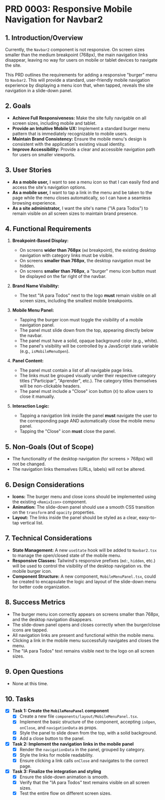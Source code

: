 # PRD 0003: Responsive Mobile Navigation for Navbar2

## 1. Introduction/Overview

Currently, the `Navbar2` component is not responsive. On screen sizes smaller than the medium breakpoint (768px), the main navigation links disappear, leaving no way for users on mobile or tablet devices to navigate the site. 

This PRD outlines the requirements for adding a responsive "burger" menu to `Navbar2`. This will provide a standard, user-friendly mobile navigation experience by displaying a menu icon that, when tapped, reveals the site navigation in a slide-down panel.

## 2. Goals

*   **Achieve Full Responsiveness:** Make the site fully navigable on all screen sizes, including mobile and tablet.
*   **Provide an Intuitive Mobile UX:** Implement a standard burger menu pattern that is immediately recognizable to mobile users.
*   **Maintain Brand Consistency:** Ensure the mobile menu's design is consistent with the application's existing visual identity.
*   **Improve Accessibility:** Provide a clear and accessible navigation path for users on smaller viewports.

## 3. User Stories

*   **As a mobile user,** I want to see a menu icon so that I can easily find and access the site's navigation options.
*   **As a mobile user,** I want to tap a link in the menu and be taken to the page while the menu closes automatically, so I can have a seamless browsing experience.
*   **As a site administrator,** I want the site's name ("IA para Todos") to remain visible on all screen sizes to maintain brand presence.

## 4. Functional Requirements

1.  **Breakpoint-Based Display:**
    *   On screens **wider than 768px** (`md` breakpoint), the existing desktop navigation with category links must be visible.
    *   On screens **smaller than 768px**, the desktop navigation must be hidden.
    *   On screens **smaller than 768px**, a "burger" menu icon button must be displayed on the far right of the navbar.

2.  **Brand Name Visibility:**
    *   The text "IA para Todos" next to the logo **must** remain visible on all screen sizes, including the smallest mobile breakpoints.

3.  **Mobile Menu Panel:**
    *   Tapping the burger icon must toggle the visibility of a mobile navigation panel.
    *   The panel must slide down from the top, appearing directly below the navbar.
    *   The panel must have a solid, opaque background color (e.g., white).
    *   The panel's visibility will be controlled by a JavaScript state variable (e.g., `isMobileMenuOpen`).

4.  **Panel Content:**
    *   The panel must contain a list of all navigable page links.
    *   The links must be grouped visually under their respective category titles ("Participar", "Aprender", etc.). The category titles themselves will be non-clickable headers.
    *   The panel must include a "Close" icon button (`X`) to allow users to close it manually.

5.  **Interaction Logic:**
    *   Tapping a navigation link inside the panel **must** navigate the user to the corresponding page AND automatically close the mobile menu panel.
    *   Tapping the "Close" icon **must** close the panel.

## 5. Non-Goals (Out of Scope)

*   The functionality of the desktop navigation (for screens > 768px) will not be changed.
*   The navigation links themselves (URLs, labels) will not be altered.

## 6. Design Considerations

*   **Icons:** The burger menu and close icons should be implemented using the existing `<RemixIcon>` component.
*   **Animation:** The slide-down panel should use a smooth CSS transition on the `transform` and `opacity` properties.
*   **Layout:** The links inside the panel should be styled as a clear, easy-to-tap vertical list.

## 7. Technical Considerations

*   **State Management:** A new `useState` hook will be added to `Navbar2.tsx` to manage the open/closed state of the mobile menu.
*   **Responsive Classes:** Tailwind's responsive prefixes (`md:`, `hidden`, etc.) will be used to control the visibility of the desktop navigation vs. the mobile burger icon.
*   **Component Structure:** A new component, `MobileMenuPanel.tsx`, could be created to encapsulate the logic and layout of the slide-down menu for better code organization.

## 8. Success Metrics

*   The burger menu icon correctly appears on screens smaller than 768px, and the desktop navigation disappears.
*   The slide-down panel opens and closes correctly when the burger/close icons are tapped.
*   All navigation links are present and functional within the mobile menu.
*   Clicking a link in the mobile menu successfully navigates and closes the menu.
*   The "IA para Todos" text remains visible next to the logo on all screen sizes.

## 9. Open Questions

*   None at this time.

## 10. Tasks

- [x] **Task 1: Create the `MobileMenuPanel` component**
    - [x] Create a new file `components/layout/MobileMenuPanel.tsx`.
    - [x] Implement the basic structure of the component, accepting `isOpen`, `onClose`, and `navigationData` as props.
    - [x] Style the panel to slide down from the top, with a solid background.
    - [x] Add a close button to the panel.
- [x] **Task 2: Implement the navigation links in the mobile panel**
    - [x] Render the `navigationData` in the panel, grouped by category.
    - [x] Style the links for mobile readability.
    - [x] Ensure clicking a link calls `onClose` and navigates to the correct page.
- [x] **Task 3: Finalize the integration and styling**
    - [x] Ensure the slide-down animation is smooth.
    - [x] Verify that the "IA para Todos" text remains visible on all screen sizes.
    - [x] Test the entire flow on different screen sizes.